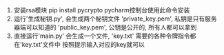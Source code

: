 1. 安装rsa模块 pip install pycrypto
    pycharm控制台使用此命令安装
2. 运行'生成秘钥.py', 会生成两个秘钥文件
   'private_key.pem', 私钥是只有服务器端可以知道的
   'public_key.pem', 公钥是公开的, 所有人都可以拿到
3. 直接运行'main.py'
   会生成一个文件, 'key.txt'
   需要的各种令牌指令都在'key.txt'文件中
   按照提示输入对应的key就可以
